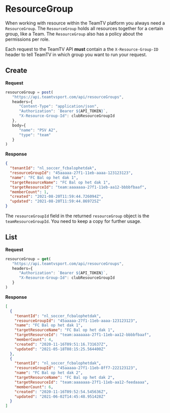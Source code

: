 
# ResourceGroup

When working with resource within the TeamTV platform you always need a `ResourceGroup`. The `ResourceGroup` holds all resources together for a certain group, like a Team. The `ResourceGroup` also has a policy about the permissions per role. 

Each request to the TeamTV API **must** contain a the `X-Resource-Group-ID` header to tell TeamTV in which group you want to run your request.


## Create

**Request**
```javascript
resourceGroup = post(
   "https://api.teamtvsport.com/api/resourceGroups",
   headers={
      "Content-Type": "application/json",
      "Authorization": `Bearer ${API_TOKEN}`,
      "X-Resource-Group-Id": clubResourceGroupId
   },
   body={
      "name": "PSV A2",
      "type": "team"
   }
)
```

**Response**
```json
{
  "tenantId": "nl_soccer_fcbalophetdak",
  "resourceGroupId": "45aaaaa-27f1-11eb-aaaa-123123123",
  "name": "FC Bal op het dak 1",
  "targetResourceName": "FC Bal op het dak 1",
  "targetResourceId": "team:aaaaaaa-27f1-11eb-aa12-bbbbfbaaf",
  "memberCount": 1,
  "created": "2021-08-20T11:59:44.726094Z",
  "updated": "2021-08-20T11:59:44.869725Z"
}
```

The `resourceGroupId` field in the returned `resourceGroup` object is the `teamResourceGroupId`. You need to keep a copy for further usage.


## List


**Request**

```javascript
resourceGroup = get(
   "https://api.teamtvsport.com/api/resourceGroups",
   headers={
      "Authorization": `Bearer ${API_TOKEN}`,
      "X-Resource-Group-Id": clubResourceGroupId
   }
)
```

**Response**
```json
[
  {
    "tenantId": "nl_soccer_fcbalophetdak",
    "resourceGroupId": "45aaaaa-27f1-11eb-aaaa-123123123",
    "name": "FC Bal op het dak 1",
    "targetResourceName": "FC Bal op het dak 1",
    "targetResourceId": "team:aaaaaaa-27f1-11eb-aa12-bbbbfbaaf",
    "memberCount": 4,
    "created": "2020-11-16T09:51:16.731637Z",
    "updated": "2021-05-18T08:15:25.564400Z"
  },
  {
    "tenantId": "nl_soccer_fcbalophetdak",
    "resourceGroupId": "45aaaaa-27f1-11eb-8ff7-222123123",
    "name": "FC Bal op het dak 2",
    "targetResourceName": "FC Bal op het dak 2",
    "targetResourceId": "team:aaaaaaa-27f1-11eb-aa12-feedaaaa",
    "memberCount": 6,
    "created": "2020-11-16T09:52:54.545636Z",
    "updated": "2021-06-02T14:45:48.951428Z"
  }
]
```


